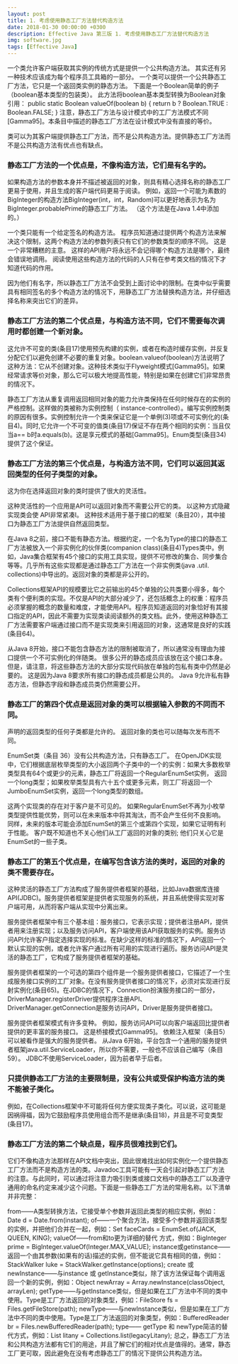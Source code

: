 ```yaml
---
layout: post
title: 1. 考虑使用静态工厂方法替代构造方法
date: 2018-01-30 00:00:00 +0300
description: Effective Java 第三版 1. 考虑使用静态工厂方法替代构造方法
img: software.jpg
tags: [Effective Java]
---
```


一个类允许客户端获取其实例的传统方式是提供一个公共构造方法。 其实还有另一种技术应该成为每个程序员工具箱的一部分。 一个类可以提供一个公共静态工厂方法，它只是一个返回类实例的静态方法。 下面是一个Boolean简单的例子（boolean基本类型的包装类）。 此方法将boolean基本类型转换为Boolean对象引用：
public static Boolean valueOf(boolean b) {
    return b ? Boolean.TRUE : Boolean.FALSE;
}
注意，静态工厂方法与设计模式中的工厂方法模式不同[Gamma95]。本条目中描述的静态工厂方法在设计模式中没有直接的等价。

类可以为其客户端提供静态工厂方法，而不是公共构造方法。提供静态工厂方法而不是公共构造方法有优点也有缺点。
### 静态工厂方法的一个优点是，不像构造方法，它们是有名字的。

如果构造方法的参数本身并不描述被返回的对象，则具有精心选择名称的静态工厂更易于使用，并且生成的客户端代码更易于阅读。 例如，返回一个可能为素数的BigInteger的构造方法BigInteger(int，int，Random)可以更好地表示为名为BigInteger.probablePrime的静态工厂方法。 （这个方法是在Java 1.4中添加的。）

一个类只能有一个给定签名的构造方法。 程序员知道通过提供两个构造方法来解决这个限制，这两个构造方法的参数列表只有它们的参数类型的顺序不同。 这是一个非常糟糕的主意。 这样的API用户将永远不会记得哪个构造方法是哪个，最终会错误地调用。 阅读使用这些构造方法的代码的人只有在参考类文档的情况下才知道代码的作用。

因为他们有名字，所以静态工厂方法不会受到上面讨论中的限制。在类中似乎需要具有相同签名的多个构造方法的情况下，用静态工厂方法替换构造方法，并仔细选择名称来突出它们的差异。

### 静态工厂方法的第二个优点是，与构造方法不同，它们不需要每次调用时都创建一个新对象。

这允许不可变的类(条目17)使用预先构建的实例，或者在构造时缓存实例，并反复分配它们以避免创建不必要的重复对象。boolean.valueof(boolean)方法说明了这种方法：它从不创建对象。这种技术类似于Flyweight模式[Gamma95]。如果经常请求等价对象，那么它可以极大地提高性能，特别是如果在创建它们非常昂贵的情况下。

静态工厂方法从重复调用返回相同对象的能力允许类保持在任何时候存在的实例的严格控制。这样做的类被称为实例控制（ instance-controlled）。编写实例控制类的原因有很多。实例控制允许一个类来保证它是一个单例(3)项或不可实例化的(条目4)。同时,它允许一个不可变的值类(条目17)保证不存在两个相同的实例：当且仅当a== b时a.equals(b)。这是享元模式的基础[Gamma95]。Enum类型(条目34)提供了这个保证。

### 静态工厂方法的第三个优点是，与构造方法不同，它们可以返回其返回类型的任何子类型的对象。
这为你在选择返回对象的类时提供了很大的灵活性。

这种灵活性的一个应用是API可以返回对象而不需要公开它的类。 以这种方式隐藏实现类会使 API非常紧凑I。 这种技术适用于基于接口的框架（条目20），其中接口为静态工厂方法提供自然返回类型。

在Java 8之前，接口不能有静态方法。根据约定，一个名为Type的接口的静态工厂方法被放入一个非实例化的伙伴类(companion class)(条目4)Types类中。例如，Java集合框架有45个接口的实用工具实现，提供不可修改的集合、同步集合等等。几乎所有这些实现都是通过静态工厂方法在一个非实例类(java .util. collections)中导出的。返回对象的类都是非公开的。

Collections框架API的规模要比它之前输出的45个单独的公共类要小得多，每个类有个便利类的实现。不仅是API的大部分减少了，还包括概念上的权重：程序员必须掌握的概念的数量和难度，才能使用API。程序员知道返回的对象恰好有其接口指定的API，因此不需要为实现类读阅读额外的类文档。此外，使用这种静态工厂方法需要客户端通过接口而不是实现类来引用返回的对象，这通常是良好的实践(条目64)。

从Java 8开始，接口不能包含静态方法的限制被取消了，所以通常没有理由为接口提供一个不可实例化的伴随类。 很多公开的静态成员应该放在这个接口本身。 但是，请注意，将这些静态方法的大部分实现代码放在单独的包私有类中仍然是必要的。 这是因为Java 8要求所有接口的静态成员都是公共的。 Java 9允许私有静态方法，但静态字段和静态成员类仍然需要公开。

### 静态工厂的第四个优点是返回对象的类可以根据输入参数的不同而不同。
声明的返回类型的任何子类都是允许的。 返回对象的类也可以随每次发布而不同。

EnumSet类（条目 36）没有公共构造方法，只有静态工厂。 在OpenJDK实现中，它们根据底层枚举类型的大小返回两个子类中的一个的实例：如果大多数枚举类型具有64个或更少的元素，静态工厂将返回一个RegularEnumSet实例， 返回一个long类型；如果枚举类型具有六十五个或更多元素，则工厂将返回一个JumboEnumSet实例，返回一个long类型的数组。

这两个实现类的存在对于客户是不可见的。 如果RegularEnumSet不再为小枚举类型提供性能优势，则可以在未来版本中将其淘汰，而不会产生任何不良影响。 同样，未来的版本可能会添加EnumSet的第三个或第四个实现，如果它证明有利于性能。 客户既不知道也不关心他们从工厂返回的对象的类别; 他们只关心它是EnumSet的一些子类。

### 静态工厂的第五个优点是，在编写包含该方法的类时，返回的对象的类不需要存在。
这种灵活的静态工厂方法构成了服务提供者框架的基础，比如Java数据库连接API(JDBC)。服务提供者框架是提供者实现服务的系统，并且系统使得实现对客户端可用，从而将客户端从实现中分离出来。

服务提供者框架中有三个基本组：服务接口，它表示实现；提供者注册API，提供者用来注册实现；以及服务访问API，客户端使用该API获取服务的实例。服务访问API允许客户指定选择实现的标准。在缺少这样的标准的情况下，API返回一个默认实现的实例，或者允许客户通过所有可用的实现进行遍历。服务访问API是灵活的静态工厂，它构成了服务提供者框架的基础。

服务提供者框架的一个可选的第四个组件是一个服务提供者接口，它描述了一个生成服务接口实例的工厂对象。在没有服务提供者接口的情况下，必须对实现进行反射实例化(条目65)。在JDBC的情况下，Connection扮演服务接口的一部分，DriverManager.registerDriver提供程序注册API、DriverManager.getConnection是服务访问API，Driver是服务提供者接口。

服务提供者框架模式有许多变种。 例如，服务访问API可以向客户端返回比提供者提供的更丰富的服务接口。 这是桥接模式[Gamma95]。 依赖注入框架（条目5）可以被看作是强大的服务提供者。 从Java 6开始，平台包含一个通用的服务提供者框架java.util.ServiceLoader，所以你不需要，一般也不应该自己编写（条目59）。 JDBC不使用ServiceLoader，因为前者早于后者。

### 只提供静态工厂方法的主要限制是，没有公共或受保护构造方法的类不能被子类化。
例如，在Collections框架中不可能将任何方便实现类子类化。可以说，这可能是因祸得福，因为它鼓励程序员使用组合而不是继承(条目18)，并且是不可变类型(条目17)。

### 静态工厂方法的第二个缺点是，程序员很难找到它们。
它们不像构造方法那样在API文档中突出，因此很难找出如何实例化一个提供静态工厂方法而不是构造方法的类。Javadoc工具可能有一天会引起对静态工厂方法的注意。与此同时，可以通过将注意力吸引到类或接口文档中的静态工厂以及遵守通用的命名约定来减少这个问题。下面是一些静态工厂方法的常用名称。以下清单并非完整：

from——A类型转换方法，它接受单个参数并返回此类型的相应实例，例如：Date d = Date.from(instant);
of——一个聚合方法，接受多个参数并返回该类型的实例，并把他们合并在一起，例如：Set<Rank> faceCards = EnumSet.of(JACK, QUEEN, KING);
valueOf——from和to更为详细的替代 方式，例如：BigInteger prime = BigInteger.valueOf(Integer.MAX_VALUE);
instance或getinstance——返回一个由其参数(如果有的话)描述的实例，但不能说它具有相同的值，例如：StackWalker luke = StackWalker.getInstance(options);
create 或 newInstance——与instance 或 getInstance类似，除了该方法保证每个调用返回一个新的实例，例如：Object newArray = Array.newInstance(classObject, arrayLen);
getType——与getInstance类似，但是如果在工厂方法中不同的类中使用。Type是工厂方法返回的对象类型，例如：FileStore fs = Files.getFileStore(path);
newType——与newInstance类似，但是如果在工厂方法中不同的类中使用。Type是工厂方法返回的对象类型，例如：BufferedReader br = Files.newBufferedReader(path);
type—— getType 和 newType简洁的替代方式，例如：List<Complaint> litany = Collections.list(legacyLitany);
总之，静态工厂方法和公共构造方法都有它们的用途，并且了解它们的相对优点是值得的。通常，静态工厂更可取，因此避免在没有考虑静态工厂的情况下提供公共构造方法。
